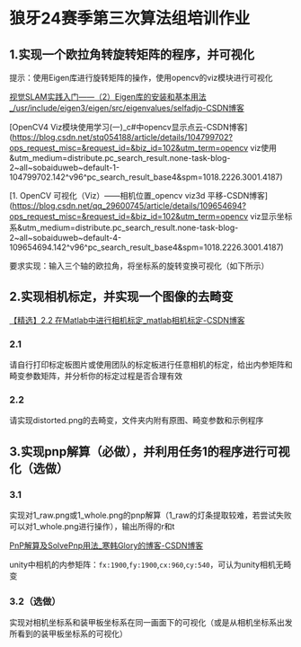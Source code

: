 # 狼牙24赛季第三次算法组培训作业

## 1.实现一个欧拉角转旋转矩阵的程序，并可视化

提示：使用Eigen库进行旋转矩阵的操作，使用opencv的viz模块进行可视化

[视觉SLAM实践入门——（2）Eigen库的安装和基本用法_/usr/include/eigen3/eigen/src/eigenvalues/selfadjo-CSDN博客](https://blog.csdn.net/floatinglong/article/details/116017376?ops_request_misc=%7B%22request%5Fid%22%3A%22169874542816800227414783%22%2C%22scm%22%3A%2220140713.130102334..%22%7D&request_id=169874542816800227414783&biz_id=0&utm_medium=distribute.pc_search_result.none-task-blog-2~all~sobaiduend~default-2-116017376-null-null.142^v96^pc_search_result_base4&utm_term=eigen安装与使用&spm=1018.2226.3001.4187)

[OpenCV4 Viz模块使用学习(一)_c#中opencv显示点云-CSDN博客](https://blog.csdn.net/stq054188/article/details/104799702?ops_request_misc=&request_id=&biz_id=102&utm_term=opencv viz使用&utm_medium=distribute.pc_search_result.none-task-blog-2~all~sobaiduweb~default-1-104799702.142^v96^pc_search_result_base4&spm=1018.2226.3001.4187)

[1. OpenCV 可视化（Viz）——相机位置_opencv viz3d 平移-CSDN博客](https://blog.csdn.net/qq_29600745/article/details/109654694?ops_request_misc=&request_id=&biz_id=102&utm_term=opencv viz显示坐标系&utm_medium=distribute.pc_search_result.none-task-blog-2~all~sobaiduweb~default-4-109654694.142^v96^pc_search_result_base4&spm=1018.2226.3001.4187)

要求实现：输入三个轴的欧拉角，将坐标系的旋转变换可视化（如下所示）

## 2.实现相机标定，并实现一个图像的去畸变

[【精选】2.2 在Matlab中进行相机标定_matlab相机标定-CSDN博客](https://blog.csdn.net/qq_64079631/article/details/127984760?ops_request_misc=%7B%22request%5Fid%22%3A%22169874572616800182183657%22%2C%22scm%22%3A%2220140713.130102334..%22%7D&request_id=169874572616800182183657&biz_id=0&utm_medium=distribute.pc_search_result.none-task-blog-2~all~top_positive~default-1-127984760-null-null.142^v96^pc_search_result_base4&utm_term=matlab相机标定&spm=1018.2226.3001.4187)

### 2.1

请自行打印标定板图片或使用团队的标定板进行任意相机的标定，给出内参矩阵和畸变参数矩阵，并分析你的标定过程是否合理有效

### 2.2

请实现distorted.png的去畸变，文件夹内附有原图、畸变参数和示例程序

## 3.实现pnp解算（必做），并利用任务1的程序进行可视化（选做）

### 3.1

实现对1_raw.png或1_whole.png的pnp解算（1_raw的灯条提取较难，若尝试失败可以对1_whole.png进行操作），输出所得的r和t

[PnP解算及SolvePnp用法_寒韩Glory的博客-CSDN博客](https://blog.csdn.net/hangl_ciom/article/details/127960154?ops_request_misc=&request_id=&biz_id=102&utm_term=solvepnp函数&utm_medium=distribute.pc_search_result.none-task-blog-2~all~sobaiduweb~default-1-127960154.142^v96^pc_search_result_base4&spm=1018.2226.3001.4187)

unity中相机的内参矩阵：```fx:1900```,```fy:1900```,```cx:960```,```cy:540```，可认为unity相机无畸变

### 3.2（选做）

实现对相机坐标系和装甲板坐标系在同一画面下的可视化（或是从相机坐标系出发所看到的装甲板坐标系的可视化）

